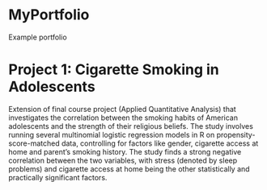 # MyPortfolio
Example portfolio

# Project 1: Cigarette Smoking in Adolescents

  Extension of final course project (Applied Quantitative Analysis) that investigates the correlation       between the smoking habits of American adolescents and the strength of their religious beliefs.
  The study involves running several multinomial logistic regression models in R on propensity-score-matched data, controlling for factors like gender, cigarette access at home and parent’s smoking history.
  The study finds a strong negative correlation between the two variables, with stress (denoted by sleep problems) and cigarette access at home being the other statistically and practically significant factors. 

